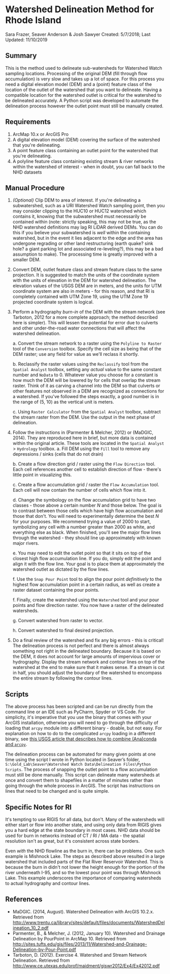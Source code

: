 # Watershed Delineation Method for Rhode Island

Sara Frazer, Seaver Anderson & Josh Sawyer
Created: 5/7/2018; Last Updated: 11/10/2019

## Summary

This is the method used to delineate sub-watersheds for Watershed Watch sampling locations. Processing of the original DEM (fill through flow accumulation) is very slow and takes up a lot of space. For this process you need a digital elevation model (DEM) and a (point) feature class of the location of the outlet of the watershed that you want to delineate. Having a compatible location for the watershed outlet is critical for the watershed to be delineated accurately. A Python script was developed to automate the delineation process however the outlet point must still be manually created.

## Requirements

1. ArcMap 10.x or ArcGIS Pro
2. A digital elevation model (DEM) covering the surface of the watershed that you're delineating.
3. A point feature class containing an outlet point for the watershed that you're delineating.
4. A polyline feature class containing existing stream & river networks within the watershed of interest - when in doubt, you can fall back to the NHD datasets

## Manual Procedure

1. _(Optional)_ Clip DEM to area of interest. If you're delineating a subwatershed, such as a URI Watershed Watch sampling point, then you may consider clipping to the HUC10 or HUC12 watershed which contains it, knowing that the subwatershed must necessarily be contained within (note: strictly speaking, this may not be true, as the NHD watershed definitions may lag RI LiDAR derived DEMs. You can do this if you believe your subwatershed is _well_ within the containing watershed, but in the event it lies adjacent to the edge and the area has undergone regrading or other land restructuring (earth quake? sink hole? a giant parking lot and associated re-leveling?), this may be a bad assumption to make). The processing time is greatly improved with a smaller DEM.

2. Convert DEM, outlet feature class and stream feature class to the same projection. It is suggested to match the units of the coordinate system with the units of elevation in the DEM for watershed delineation. The elevation values of the USGS DEM are in meters, and the units for UTM coordinate system are also in meters - for this reason, and that RI is completely contained with UTM Zone 19, using the UTM Zone 19 projected coordinate system is logical.

3. Perform a hydrography _burn-in_ of the DEM with the stream network (see Tarboton, 2012 for a more complete approach; the method described here is simpler). This will lessen the potential for error due to culverts and other under-the-road water connections that will affect the watershed delineation.

    a. Convert the stream network to a raster using the `Polyline to Raster` tool of the `Conversion` toolbox. Specify the cell size as being that of the DEM raster; use any field for value as we'll reclass it shortly.

    b. Reclassify the raster values using the `Reclassify` tool from the `Spatial Analyst` toolbox, setting any _actual_ value to the same constant number and `NoData` to 0. Whatever value you choose for a constant is how much the DEM will be lowered by for cells that overlap the stream raster. Think of it as carving a channel into the DEM so that culverts or other features not observed in a DEM are recognized as connections for a watershed. If you've followed the steps exactly, a good number is in the range of (5, 10) as the vertical unit is meters.

    c. Using `Raster Calculator` from the `Spatial Analyst` toolbox, subtract the stream raster from the DEM. Use the output in the next phase of delineation.

4. Follow the instructions in (Parmenter & Melcher, 2012) or (MaDGIC, 2014). They are reproduced here in brief, but more data is contained within the original article. These tools are located in the `Spatial Analyst` > `Hydrology` toolbox.
    a. Fill DEM using the `Fill` tool to remove any depressions / sinks (cells that do not drain)

    b. Create a flow direction grid / raster using the `Flow Direction` tool. Each cell references another cell to establish direction of flow - there's little point in visualizing this.

    c. Create a flow accumulation grid / raster the `Flow Accumulation` tool. Each cell will now contain the number of cells which flow into it.

    d. Change the symbology on the flow accumulation grid to have two classes - those above a certain number _N_ and those below. The goal is to contrast between those cells which have high flow accumulation and those that don't. You will need to experimentally determine the best _N_ for your purposes. We recommend trying a value of 2000 to start, symbolizing any cell with a number greater than 2000 as white, and everything else as black. When finished, you'll see the major flow lines through the watershed - they should line up approximately with known major rivers.

    e. You may need to edit the outlet point so that it sits on top of the closest high flow accumulation line. If you do, simply edit the point and align it with the flow line. Your goal is to place them at approximately the watershed outlet as dictated by the flow lines.

    f. Use the `Snap Pour Point` tool to align the pour point _definitively_ to the highest flow accumulation point in a certain radius, as well as create a raster dataset containing the pour points.

    f. Finally, create the watershed using the `Watershed` tool and your pour points and flow direction raster. You now have a raster of the delineated watersheds.

    g. Convert watershed from raster to vector.

    h. Convert watershed to final desired projection.

5. Do a final review of the watershed and fix any big errors - this is critical! The delineation process is not perfect and there is almost always something not right in the delineated boundary. Because it is based on the DEM, it does not account for large amounts of impervious cover or hydrography. Display the stream network and contour lines on top of the watershed at the end to make sure that it makes sense. If a stream is cut in half, you should adjust the boundary of the watershed to encompass the entire stream by following the contour lines.

## Scripts

The above process has been scripted and can be run directly from the command line or an IDE such as PyCharm, Spyder or VS Code. For simplicity, it's imperative that you use the binary that comes with your ArcGIS installation, otherwise you will need to go through the difficulty of loading that `arcpy` module into a different binary - doable, but not easy. For explanation on how to do to the complicated `arcpy` loading in a different binary, see [this USGS article that describes how to combine (Ana)conda and `arcpy`](https://my.usgs.gov/confluence/display/EGIS/Using+Anaconda+modules+from+the+ESRI+python+environment).

The delineation process can be automated for many given points at one time using the script I wrote in Python located in Seaver’s folder, `S:\Gold_Lab\Seaver\Watershed Watch Data\Delineation Files\Python Scripts`. The process of snapping the outlet point to a flow accumulation must still be done manually. This script can delineate many  watersheds at once and convert them to shapefiles in a matter of minutes rather than going through the whole process in ArcGIS. The script has instructions on lines that need to be changed and is quite simple.

## Specific Notes for RI

It's tempting to use RIGIS for all data, but don't. Many of the watersheds will either start or flow into another state, and using only data from RIGIS gives you a hard edge at the state boundary in most cases. NHD data should be used for burn in networks instead of CT / RI / MA data - the spatial resolution isn't as great, but it's consistent across state borders.

Even _with_ the NHD flowline as the burn in, there can be problems. One such example is Mishnock Lake. The steps as described above resulted in a large watershed that included parts of the Flat River Reservoir Watershed. This is because the burn in didn't not lower the height enough for the portion of the river underneath I-95, and so the lowest pour point was through Mishnock Lake. This example underscores the importance of comparing watersheds to actual hydrography and contour lines.

## References

- MaDGIC. (2014, August). Watershed Delineation with ArcGIS 10.2.x. Retrieved from <http://www.trentu.ca/library/sites/default/files/documents/WatershedDelineation_10_2.pdf>
- Parmenter, B., & Melcher, J. (2012, January 10). Watershed and Drainage Delineation by PourPoint in ArcMap 10. Retrieved from <http://sites.tufts.edu/gis/files/2013/11/Watershed-and-Drainage-Delineation-by-Pour-Point.pdf>
- Tarboton, D. (2012). Exercise 4. Watershed and Stream Network Delineation. Retrieved from <http://www.ce.utexas.edu/prof/maidment/giswr2012/Ex4/Ex42012.pdf>
